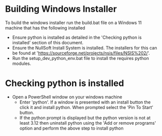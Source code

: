 # Building Windows Installer
To build the windows installer run the build.bat file on a Windows 11
machine that has the following installed

- Ensure python is installed as detailed in the 'Checking python is installed' section of this
  document.
- Ensure the NullSoft Install System is installed. The installers for this can be found 
  at 'https://sourceforge.net/projects/nsis/files/NSIS%202/'.
- Run the setup_dev_python_env.bat file to install the requires python modules.

# Checking python is installed
- Open a PowerShell window on your windows machine
  - Enter 'python'. If a window is presented with an install button the click it
    and install python. When prompted select the 'Pin To Start' button.
  - If the python prompt is displayed but the python version is not at least 3.12
    then uninstall python using the 'Add or remove programs' option and perform the above step to install python



  
